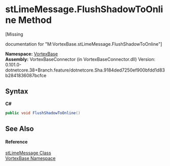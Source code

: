 # stLimeMessage.FlushShadowToOnline Method 
 

\[Missing <summary> documentation for "M:VortexBase.stLimeMessage.FlushShadowToOnline"\]

**Namespace:**&nbsp;<a href="N_VortexBase.md">VortexBase</a><br />**Assembly:**&nbsp;VortexBaseConnector (in VortexBaseConnector.dll) Version: 0.101.0-dotnetcore.38+Branch.feature/dotnetcore.Sha.9184ded7250ef900bfdd1d83b2841836087bcfce

## Syntax

**C#**<br />
``` C#
public void FlushShadowToOnline()
```


## See Also


#### Reference
<a href="T_VortexBase_stLimeMessage.md">stLimeMessage Class</a><br /><a href="N_VortexBase.md">VortexBase Namespace</a><br />
